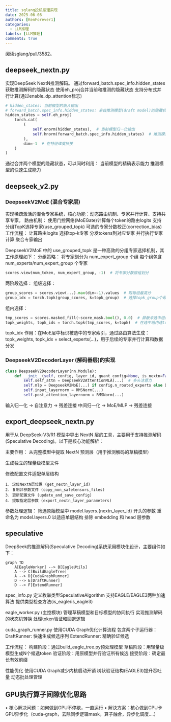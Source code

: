 ```yaml
---
title: sglang投机推理实现
date: 2025-06-08
authors: [KenForever1]
categories: 
  - LLM推理
labels: [LLM推理]
comments: true
---
```


阅读[sglang/pull/3582](github.com/sgl-project/sglang/pull/3582)。

## deepseek_nextn.py
实现DeepSeek NextN推测解码。
通过forward_batch.spec_info.hidden_states获取推测解码的隐藏状态
使用eh_proj合并当前和推测的隐藏状态
支持分布式并行计算(通过enable_dp_attention标志)
<!-- more -->

```python
# hidden_states: 当前模型的嵌入输出
# forward_batch.spec_info.hidden_states: 来自推测模型(draft model)的隐藏状态
hidden_states = self.eh_proj(
    torch.cat(
        (
            self.enorm(hidden_states),  # 当前模型归一化输出
            self.hnorm(forward_batch.spec_info.hidden_states)  # 推测模型归一化输出
        ),
        dim=-1  # 在特征维度拼接
    )
)
```
通过合并两个模型的隐藏状态，可以同时利用：
当前模型的精确表示能力
推测模型的快速生成能力

## deepseek_v2.py

### DeepseekV2MoE (混合专家层)
实现稀疏激活的混合专家系统，核心功能：动态路由机制、专家并行计算、支持共享专家。
路由机制：
使用门控网络(MoEGate)计算每个token的路由logits
支持分组TopK选择专家(use_grouped_topk)
可选的专家分数校正(correction_bias)
工作流程：
计算路由logits
选择top-k专家
分发tokens到对应专家
并行执行专家计算
聚合专家输出

DeepseekV2MoE 中的 use_grouped_topk 是一种高效的分组专家选择机制，其工作原理如下：
分组策略：
将专家划分为 num_expert_group 个组
每个组包含 num_experts/num_expert_group 个专家
```python
scores.view(num_token, num_expert_group, -1)  # 将专家分数按组划分
```
两阶段选择：
组级选择：
```python 
group_scores = scores.view(...).max(dim=-1).values  # 取每组最高分
group_idx = torch.topk(group_scores, k=topk_group)  # 选择topk_group个最优组
```
组内选择：
```python
tmp_scores = scores.masked_fill(~score_mask.bool(), 0.0)  # 屏蔽未选中组的专家
topk_weights, topk_ids = torch.topk(tmp_scores, k=topk)  # 在选中组内选topk专家
```
topk_idx 作用：在MoE层中标识被选中的专家索引，通过路由算法生成：topk_weights, topk_idx = select_experts(...)，用于后续的专家并行计算和数据分发

### DeepseekV2DecoderLayer (解码器层)的实现

```python
class DeepseekV2DecoderLayer(nn.Module):
    def __init__(self, config, layer_id, quant_config=None, is_nextn=False):
        self.self_attn = DeepseekV2AttentionMLA(...)  # 多头注意力
        self.mlp = DeepseekV2MoE(...) if config.n_routed_experts else DeepseekV2MLP(...)
        self.input_layernorm = RMSNorm(...)
        self.post_attention_layernorm = RMSNorm(...)
```
输入归一化 → 自注意力 → 残差连接
中间归一化 → MoE/MLP → 残差连接

## export_deepseek_nextn.py

用于从 DeepSeek-V3/R1 模型中导出 NextN 层的工具，主要用于支持推测解码(Speculative Decoding)。以下是核心功能解析：

主要作用：
从完整模型中提取 NextN 预测层（用于推测解码的草稿模型）

生成独立的轻量级模型文件

修改配置文件适配单层结构

```
1. 定位NextN层位置 (get_nextn_layer_id)
2. 复制非参数文件 (copy_non_safetensors_files)
3. 更新配置文件 (update_and_save_config)
4. 提取指定层参数 (export_nextn_layer_parameters)
```

参数处理逻辑：
筛选原始模型中 model.layers.{nextn_layer_id} 开头的参数
重命名为 model.layers.0 以适应单层结构
排除 embedding 和 head 层参数

## speculative
DeepSeek的推测解码(Speculative Decoding)系统采用模块化设计，主要组件如下：
```
graph TD
    A[EagleWorker] --> B[EagleUtils]
    A --> C[BuildEagleTree]
    A --> D[CudaGraphRunner]
    D --> E[DraftRunner]
    D --> F[ExtendRunner]
```

spec_info.py
定义枚举类型SpeculativeAlgorithm
支持EAGLE/EAGLE3两种加速算法
提供类型检查方法(is_eagle/is_eagle3)

eagle_worker.py (主控模块)
管理草稿模型和目标模型的协同执行
实现推测解码的状态机转换
处理token验证和回退逻辑

cuda_graph_runner.py
使用CUDA Graph优化计算流程
包含两个子运行器：
DraftRunner: 快速生成候选序列
ExtendRunner: 精确验证候选

工作流程：
构建阶段：通过build_eagle_tree.py预处理模型
草稿阶段：用轻量级模型生成N个候选token
验证阶段：用原模型并行验证所有候选
接受阶段：确定最长有效前缀

性能优化
使用CUDA Graph减少内核启动开销
树状验证结构(EAGLE3)提升吞吐量
动态批处理管理

## GPU执行算子间隙优化思路
• 核心解决问题：如何做到GPU不停歇，一直运行
• 解決方案：核心做到CPU卡GPU异步化（cuda-graph，去除同步逻辑mask，算子融合，异步化调度….）
